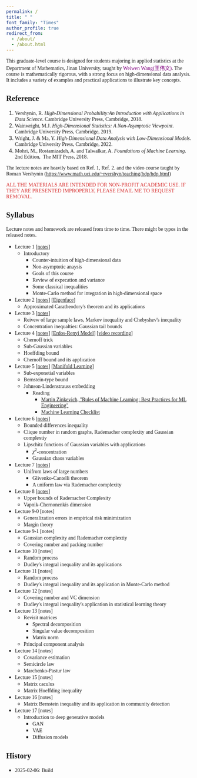 ```yaml
---
permalink: /
title: " "
font_family: "Times"
author_profile: true
redirect_from: 
  - /about/
  - /about.html
---
```


<span style="font-family: 'Times', sans-serif;">This graduate-level course is designed for students majoring in applied statistics at the Department of Mathematics, Jinan University, taught by  <a href="https://wangyuanhao.github.io" style="text-decoration:none;color:purple">Weiwen Wang(王伟文)</a>. The course is mathematically rigorous, with a strong focus on high-dimensional data analysis. It includes a variety of examples and practical applications to illustrate key concepts.</span>

## <span style="font-family: 'Times', sans-serif;">Reference</span>

1. <span style="font-family: 'Times', sans-serif;">Vershynin, R. *High-Dimensional Probability:An Introduction with Applications in Data Science*. Cambridge University Press, Cambridge, 2018.</span>
2. <span style="font-family: 'Times', sans-serif;">Wainwright, M.J. *High-Dimensional Statistics: A Non-Asymptotic Viewpoint*. Cambridge University Press, Cambridge, 2019.</span>
3. <span style="font-family: 'Times', sans-serif;">Wright, J. & Ma, Y. *High-Dimensional Data Analysis with Low-Dimensional Models*. Cambridge University Press, Cambridge, 2022.</span>
4. <span style="font-family: 'Times', sans-serif;">Mohri, M., Rostamizadeh, A. and Talwalkar, A. *Foundations of Machine Learning*. 2nd Edition,  The MIT Press, 2018.</span>

<span style="font-family: 'Times', sans-serif;">The lecture notes are heavily based on Ref. 1, Ref. 2. and the video course taught by Roman Vershynin (https://www.math.uci.edu/~rvershyn/teaching/hdp/hdp.html)</span>

<span style="color: rgba(211, 23, 23, 0.88); font-family: 'Times', sans-serif;">ALL THE MATERIALS ARE INTENDED FOR NON-PROFIT ACADEMIC USE. IF THEY ARE PRESENTED IMPROPERLY, PLEASE EMAIL ME TO REQUEST REMOVAL.</span>

## <span style="font-family: 'Times', sans-serif;">Syllabus</span>

<span style="font-family: 'Times', sans-serif;">Lecture notes and homework are released from time to time. There might be typos in the released notes.</span>

* <span style="font-family: 'Times', sans-serif;">Lecture 1 [[notes](../notes/lecture1.pdf)] </span>
  * <span style="font-family: 'Times', sans-serif;">Introductory</span>
    * <span style="font-family: 'Times', sans-serif;">Counter-intuition of high-dimensional data</span>
    * <span style="font-family: 'Times', sans-serif;">Non-asymptotic anaysis</span>
    * <span style="font-family: 'Times', sans-serif;">Goals of this course</span>
    * <span style="font-family: 'Times', sans-serif;">Review of expecation and variance</span>
    * <span style="font-family: 'Times', sans-serif;">Some classical inequalities</span>
    * <span style="font-family: 'Times', sans-serif;">Monte-Carlo method for integration in high-dimensional space</span>
* <span style="font-family: 'Times', sans-serif;">Lecture 2 [[notes](../notes/lecture2.pdf)] [[Eigenface](../codes/eigenface.ipynb)]</span>
  * <span style="font-family: 'Times', sans-serif;">Approximated Caratheodory's theorem and its applications </span>
* <span style="font-family: 'Times', sans-serif;">Lecture 3 [[notes](../notes/lecture3.pdf)] </span>
  * <span style="font-family: 'Times', sans-serif;">Reivew of large sample laws, Markov inequality and Chebyshev's inequality</span>
  * <span style="font-family: 'Times', sans-serif;">Concentration inequalties: Gaussian tail bounds</span>
* <span style="font-family: 'Times', sans-serif;">Lecture 4 [[notes](../notes/lecture4.pdf)] [[Erdos-Renyi Model](../codes/erdos_reyi_model.ipynb)] [[video recording](https://www.bilibili.com/video/BV1ikd3YuECM/?spm_id_from=333.1365.list.card_archive.click)] </span>
  * <span style="font-family: 'Times', sans-serif;">Chernoff trick</span>
  * <span style="font-family: 'Times', sans-serif;">Sub-Gaussian variables</span>
  * <span style="font-family: 'Times', sans-serif;">Hoeffding bound</span>
  * <span style="font-family: 'Times', sans-serif;">Chernoff bound and its application</span>
* <span style="font-family: 'Times', sans-serif;">Lecture 5 [[notes](../notes/lecture5.pdf)] [[Manifold Learning](https://scikit-learn.org/stable/modules/manifold.html)] </span>
  * <span style="font-family: 'Times', sans-serif;">Sub-exponetial variables</span>
  * <span style="font-family: 'Times', sans-serif;">Bernstein-type bound</span>
  * <span style="font-family: 'Times', sans-serif;">Johnson-Lindenstrauss embedding</span>
    * <span style="font-family: 'Times', sans-serif;">Reading </span>
      * <span style="font-family: 'Times', sans-serif;">[Martin Zinkevich, "Rules of Machine Learning: Best Practices for ML Engineering"](https://martin.zinkevich.org/rules_of_ml/rules_of_ml.pdf)</span>
      * <span style="font-family: 'Times', sans-serif;">[Machine Learning Checklist](https://machinelearningmastery.com/machine-learning-checklist/)</span>
* <span style="font-family: 'Times', sans-serif;">Lecture 6 [[notes](../notes/lecture6.pdf)]  </span> 
  * <span style="font-family: 'Times', sans-serif;">Bounded differences inequality</span>
  * <span style="font-family: 'Times', sans-serif;">Clique number in random graphs, Rademacher complexity and Gaussian complextiy</span>
  * <span style="font-family: 'Times', sans-serif;">Lipschitz functions of Gaussian variables with applications</span>
    * <span style="font-family: 'Times', sans-serif;">$\chi^{2}$-concentration</span>
    * <span style="font-family: 'Times', sans-serif;">Gaussian chaos variables</span>
* <span style="font-family: 'Times', sans-serif;">Lecture 7 [[notes](../notes/lecture7.pdf)] </span>
  * <span style="font-family: 'Times', sans-serif;">Unifrom laws of large numbers</span>
    * <span style="font-family: 'Times', sans-serif;">Glivenko-Cantelli theorem</span>
    * <span style="font-family: 'Times', sans-serif;">A uniform law via Rademacher complexity</span>
* <span style="font-family: 'Times', sans-serif;">Lecture 8 [[notes](../notes/lecture8.pdf)] </span>
  * <span style="font-family: 'Times', sans-serif;">Upper bounds of Rademacher Complexity</span>
  *  <span style="font-family: 'Times', sans-serif;">Vapnik-Chernonenkis dimension</span>
* <span style="font-family: 'Times', sans-serif;">Lecture 9-0 [notes] </span>
  * <span style="font-family: 'Times', sans-serif;">Generalization errors in empirical risk minimization</span>
  * <span style="font-family: 'Times', sans-serif;">Margin theory</span>
* <span style="font-family: 'Times', sans-serif;">Lecture 9-1 [notes] </span>
  * <span style="font-family: 'Times', sans-serif;">Gaussian complexity and Rademacher complextiy</span>
  * <span style="font-family: 'Times', sans-serif;">Covering number and packing number</span>
* <span style="font-family: 'Times', sans-serif;">Lecture 10 [notes] </span>
  * <span style="font-family: 'Times', sans-serif;">Random process</span>
  * <span style="font-family: 'Times', sans-serif;">Dudley's integral inequality and its applications</span>
* <span style="font-family: 'Times', sans-serif;">Lecture 11 [notes] </span>
  * <span style="font-family: 'Times', sans-serif;">Random process</span>
  * <span style="font-family: 'Times', sans-serif;">Dudley's integral inequality and its application in Monte-Carlo method</span>
* <span style="font-family: 'Times', sans-serif;">Lecture 12 [notes] </span>
  * <span style="font-family: 'Times', sans-serif;">Covering number and VC dimension</span>
  * <span style="font-family: 'Times', sans-serif;">Dudley's integral inequality's application in statistical learning theory</span>
* <span style="font-family: 'Times', sans-serif;">Lecture 13 [notes] </span>
  * <span style="font-family: 'Times', sans-serif;">Revisit matrices</span>
    * <span style="font-family: 'Times', sans-serif;">Spectral decomposition</span>
    * <span style="font-family: 'Times', sans-serif;">Singular value decomposition</span>
    * <span style="font-family: 'Times', sans-serif;">Matrix norm</span>
  * <span style="font-family: 'Times', sans-serif;">Principal component analysis</span>
* <span style="font-family: 'Times', sans-serif;">Lecture 14 [notes] </span>
  * <span style="font-family: 'Times', sans-serif;">Covariance estimation</span>
  * <span style="font-family: 'Times', sans-serif;">Semicircle law</span>
  * <span style="font-family: 'Times', sans-serif;">Marchenko-Pastur law</span>
* <span style="font-family: 'Times', sans-serif;">Lecture 15 [notes] </span>
  * <span style="font-family: 'Times', sans-serif;">Matrix caculus</span>
  * <span style="font-family: 'Times', sans-serif;">Matrix Hoeffding inequality</span>
* <span style="font-family: 'Times', sans-serif;">Lecture 16 [notes] </span>
  * <span style="font-family: 'Times', sans-serif;">Matrix Bernstein inequality and its application in community detection</span>
* <span style="font-family: 'Times', sans-serif;">Lecture 17 [notes] </span>
  * <span style="font-family: 'Times', sans-serif;">Introduction to deep generative models</span>
    * <span style="font-family: 'Times', sans-serif;">GAN</span>
    * <span style="font-family: 'Times', sans-serif;">VAE</span>
    * <span style="font-family: 'Times', sans-serif;">Diffusion models</span>


## <span style="font-family: 'Times', sans-serif;">History</span>

* <span style="font-family: 'Times', sans-serif;">2025-02-06: Build </span>

